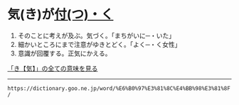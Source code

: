 # 気(き)が[付(つ)・く](つく（付く／▽附く／着く）)
1.  そのことに考えが及ぶ。気づく。「まちがいに─・いた」
2.  細かいところにまで注意がゆきとどく。「よく─・く女性」
3.  意識が回覆する。正気にかえる。
    

[「き【気】」の全ての意味を見る](https://dictionary.goo.ne.jp/word/%E6%B0%97_%28%E3%81%8D%29/#jn-50061)

---
`https://dictionary.goo.ne.jp/word/%E6%B0%97%E3%81%8C%E4%BB%98%E3%81%8F/`